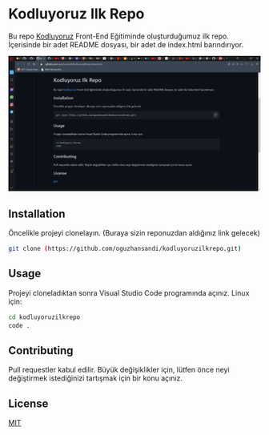 # Kodluyoruz Ilk Repo
Bu repo [Kodluyoruz](https://www.kodluyoruz.org) Front-End Eğitiminde oluşturduğumuz ilk repo. İçerisinde bir adet README dosyası, bir adet de index.html barındırıyor.

![github](Markdown.png)

## Installation
Öncelikle projeyi clonelayın. (Buraya sizin reponuzdan aldığınız link gelecek)

```bash
git clone (https://github.com/oguzhansandi/kodluyoruzilkrepo.git) 
```

## Usage
Projeyi cloneladıktan sonra Visual Studio Code programında açınız.
Linux için:

```bash
cd kodluyoruzilkrepo
code .
```

## Contributing

Pull requestler kabul edilir. Büyük değişiklikler için, lütfen önce neyi değiştirmek istediğinizi tartışmak için bir konu açınız.

## License
[MIT](https://choosealicense.com/licenses/mit/)
